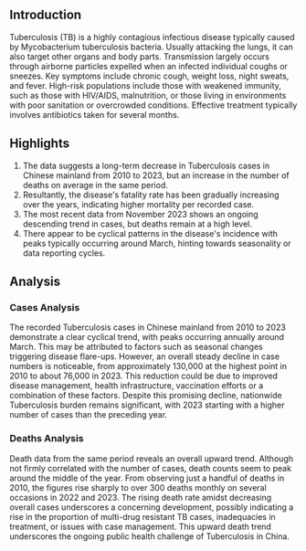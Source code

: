 ## Introduction

Tuberculosis (TB) is a highly contagious infectious disease typically caused by Mycobacterium tuberculosis bacteria. Usually attacking the lungs, it can also target other organs and body parts. Transmission largely occurs through airborne particles expelled when an infected individual coughs or sneezes. Key symptoms include chronic cough, weight loss, night sweats, and fever. High-risk populations include those with weakened immunity, such as those with HIV/AIDS, malnutrition, or those living in environments with poor sanitation or overcrowded conditions. Effective treatment typically involves antibiotics taken for several months.

## Highlights

1. The data suggests a long-term decrease in Tuberculosis cases in Chinese mainland from 2010 to 2023, but an increase in the number of deaths on average in the same period.<br/>
2. Resultantly, the disease's fatality rate has been gradually increasing over the years, indicating higher mortality per recorded case.<br/>
3. The most recent data from November 2023 shows an ongoing descending trend in cases, but deaths remain at a high level.<br/>
4. There appear to be cyclical patterns in the disease's incidence with peaks typically occurring around March, hinting towards seasonality or data reporting cycles.<br/>

## Analysis

### Cases Analysis

The recorded Tuberculosis cases in Chinese mainland from 2010 to 2023 demonstrate a clear cyclical trend, with peaks occurring annually around March. This may be attributed to factors such as seasonal changes triggering disease flare-ups. However, an overall steady decline in case numbers is noticeable, from approximately 130,000 at the highest point in 2010 to about 76,000 in 2023. This reduction could be due to improved disease management, health infrastructure, vaccination efforts or a combination of these factors. Despite this promising decline, nationwide Tuberculosis burden remains significant, with 2023 starting with a higher number of cases than the preceding year.

### Deaths Analysis

Death data from the same period reveals an overall upward trend. Although not firmly correlated with the number of cases, death counts seem to peak around the middle of the year. From observing just a handful of deaths in 2010, the figures rise sharply to over 300 deaths monthly on several occasions in 2022 and 2023. The rising death rate amidst decreasing overall cases underscores a concerning development, possibly indicating a rise in the proportion of multi-drug resistant TB cases, inadequacies in treatment, or issues with case management. This upward death trend underscores the ongoing public health challenge of Tuberculosis in China.
